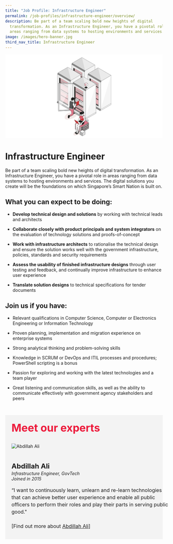 ```yaml
---
title: "Job Profile: Infrastructure Engineer"
permalink: /job-profiles/infrastructure-engineer/overview/
description: Be part of a team scaling bold new heights of digital
  transformation. As an Infrastructure Engineer, you have a pivotal role in
  areas ranging from data systems to hosting environments and services.
image: /images/hero-banner.jpg
third_nav_title: Infrastructure Engineer
---
```

![Infrastructure Engineer](/images/Header/Header%20ICT%20Infra.jpeg)

# Infrastructure Engineer
Be part of a team scaling bold new heights of digital transformation. As an Infrastructure Engineer, you have a pivotal role in areas ranging from data systems to hosting environments and services. The digital solutions you create will be the foundations on which Singapore’s Smart Nation is built on.

## What you can expect to be doing:

* **Develop technical design and solutions** by working with technical leads and architects 

* **Collaborate closely with product principals and system integrators** on the evaluation of technology solutions and proofs-of-concept  

* **Work with infrastructure architects** to rationalise the technical design and ensure the solution works well with the government infrastructure, policies, standards and security requirements 

* **Assess the usability of finished infrastructure designs** through user testing and feedback, and continually improve infrastructure to enhance user experience

* **Translate solution designs** to technical specifications for tender documents 



## Join us if you have:

* Relevant qualifications in Computer Science, Computer or Electronics Engineering or Information Technology

* Proven planning, implementation and migration experience on enterprise systems

* Strong analytical thinking and problem-solving skills

* Knowledge in SCRUM or DevOps and ITIL processes and procedures; PowerShell scripting is a bonus

* Passion for exploring and working with the latest technologies and a team player

* Great listening and communication skills, as well as the ability to communicate effectively with government agency stakeholders and peers


​
<div class="row" style="font-size:34px; font-weight: 700; color: #ed1a3b; background-color: #f3f3f3; padding: 20px 0px 20px 20px;"> Meet our experts</div>
        
<div class="row" style="background-color: #f3f3f3;">
      <div class="column" style="padding: 10px 0px 30px 20px;"><img src="https://techcareers.smartnation.gov.sg/images/people/abdillah_ali.jpeg" alt="Abdillah Ali"></div>
      <div class="column" style="width: 100%; padding: 10px 20px 30px 20px;">
       <span style="font-size: 22px; font-weight: bold; line-height: 30px;">Abdillah Ali</span><br><span style="font-size: 14px; font-style: italic; line-height: 16px;">Infrastructure Engineer, GovTech<br>Joined in 2015</span><br><br>
    <span style="font-size: 16px; line-height: 23px;">“I want to continuously learn, unlearn and re-learn technologies that can achieve better user experience and enable all public officers to perform their roles and play their parts in serving public good."<br><br> [Find out more about <a href="/job-profiles/infrastructure-engineer/abdillah-ali">Abdillah Ali</a>]</span>
      </div>
</div>